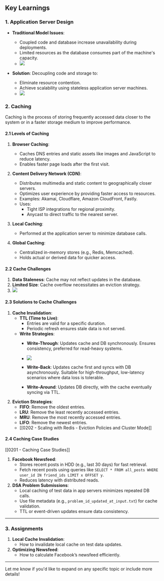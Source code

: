 ## **Key Learnings**

### **1. Application Server Design**

- **Traditional Model Issues**:
    - Coupled code and database increase unavailability during deployments.
    - Limited resources as the database consumes part of the machine's capacity.
    - **![](https://lh7-rt.googleusercontent.com/docsz/AD_4nXdZtvBmTl8JPHbn1XDw-pOCa7bZZi1OyqKZi8e7RLNyxgdgvavc997l3sysNEjcUU71b7XH63dha114Yreep01D6QcNzcGVYu-wb32lHNRw22yaDXh6vMXolS7mEAWoJJ7VzeVmJeg0BJ-KUWM6POu_gsid?key=opvrDHxFl-yzIfVOKFuiHA)**

- **Solution**: Decoupling code and storage to:
    - Eliminate resource contention.
    - Achieve scalability using stateless application server machines.
    - **![](https://lh7-rt.googleusercontent.com/docsz/AD_4nXfBCXOufncYNc3ehqHLWVQyGXOXT7Cj6Y105N3aopstJURuqmoYfZ4Z64VTLS4qtxBIC_rfXnz8Kjq9rAL9A1OLxPiRJmtI2vIVsBECRVGvQdXO5O_CHnhgeYM0OhoyHWPlnljymdhyRPhnFVlBTSW9OnrR?key=opvrDHxFl-yzIfVOKFuiHA)**

### **2. Caching**

Caching is the process of storing frequently accessed data closer to the system or in a faster storage medium to improve performance.

#### **2.1 Levels of Caching**

1. **Browser Caching**:
    - Caches DNS entries and static assets like images and JavaScript to reduce latency.
    - Enables faster page loads after the first visit.
    
1. **Content Delivery Network (CDN)**:
    - Distributes multimedia and static content to geographically closer servers.
    - Optimizes user experience by providing faster access to resources.
    - Examples: Akamai, Cloudflare, Amazon CloudFront, Fastly.
    - Uses:
        - Tight ISP integrations for regional proximity.
        - Anycast to direct traffic to the nearest server.
        
1. **Local Caching**:
    - Performed at the application server to minimize database calls.
    
1. **Global Caching**:
    - Centralized in-memory stores (e.g., Redis, Memcached).
    - Holds actual or derived data for quicker access.

#### **2.2 Cache Challenges**

1. **Data Staleness**: Cache may not reflect updates in the database.
2. **Limited Size**: Cache overflow necessitates an eviction strategy.
3. **![](https://lh7-rt.googleusercontent.com/docsz/AD_4nXf40bxgtON0A-nRD1rnIF5lHf0AcNnF1C03_JqprBmlcn-cvssbX-R6mBWqp9Qyufo8aQxK1ub8RT1YYPbtjJIikqDnX6XtL6nA-lygtwrYBVkxRcDpaRy2mDwgJqju9VU-33CZFU_iOrtC6sCm9gBnDo46?key=opvrDHxFl-yzIfVOKFuiHA)**

#### **2.3 Solutions to Cache Challenges**

1. **Cache Invalidation**:
    - **TTL (Time to Live)**:
        - Entries are valid for a specific duration.
        - Periodic refresh ensures stale data is not served.
    - **Write Strategies**:
        - **Write-Through**: Updates cache and DB synchronously. Ensures consistency, preferred for read-heavy systems.
        - **![](https://lh7-rt.googleusercontent.com/docsz/AD_4nXcbBXRsxYJY_qp9PGdiJUV94VsZm49jtjVs8z-Hbx9i8rVWvJtQ8OzIvdcbxb-Vf-dEo8qvE9o5Aq7eGPuj6DnIzrg9tAFqTTSbGe9pNxPLJISXqJQX1w45dWZ0i3zBqKkQQX10qM2PATFyz_VcQrCfL5vx?key=opvrDHxFl-yzIfVOKFuiHA)**
        
        - **Write-Back**: Updates cache first and syncs with DB asynchronously. Suitable for high-throughput, low-latency scenarios where data loss is tolerable.
        - **Write-Around**: Updates DB directly, with the cache eventually syncing via TTL.
2. **Eviction Strategies**:
    - **FIFO**: Remove the oldest entries.
    - **LRU**: Remove the least recently accessed entries.
    - **MRU**: Remove the most recently accessed entries.
    - **LIFO**: Remove the newest entries.
    - [[0202 - Scaling with Redis - Eviction Policies and Cluster Mode]]

#### **2.4 Caching Case Studies**

[[0201 - Caching Case Studies]]

1. **Facebook Newsfeed**:
    - Stores recent posts in HDD (e.g., last 30 days) for fast retrieval.
    - Fetch recent posts using queries like `SELECT * FROM all_posts WHERE user_id IN friend_ids LIMIT x OFFSET y`.
    - Reduces latency with distributed reads.
2. **DSA Problem Submissions**:
    - Local caching of test data in app servers minimizes repeated DB calls.
    - Use file metadata (e.g., `problem_id_updated_at_input.txt`) for cache validation.
    - TTL or event-driven updates ensure data consistency.

---

### **3. Assignments**

1. **Local Cache Invalidation**:
    - How to invalidate local cache on test data updates.
2. **Optimizing Newsfeed**:
    - How to calculate Facebook’s newsfeed efficiently.

---

Let me know if you'd like to expand on any specific topic or include more details!